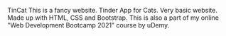 TinCat
This is a fancy website. Tinder App for Cats. Very basic website. Made up with HTML, CSS and Bootstrap. This is also a part of my online "Web Development Bootcamp 2021" course by uDemy. 
